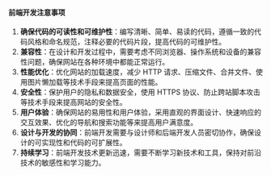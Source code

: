 <!--
 * @Author: Shu Binqi
 * @Date: 2023-02-24 21:08:43
 * @LastEditors: Shu Binqi
 * @LastEditTime: 2023-04-21 22:46:17
 * @Description: 注意事项
 * @Version: 1.0.0
 * @FilePath: \interviewQuestionsc:\Git\interviewQuestions\Chinese\注意事项.md
-->

#### 前端开发注意事项

1. **确保代码的可读性和可维护性**：编写清晰、简单、易读的代码，遵循一致的代码风格和命名规范，注释必要的代码片段，提高代码的可维护性。
1. **兼容性**：在设计和开发过程中，需要考虑不同浏览器、操作系统和设备的兼容性问题，确保网站在各种环境中都能正常运行。
1. **性能优化**：优化网站的加载速度，减少 HTTP 请求、压缩文件、合并文件、使用图片懒加载等技术手段来提高页面的性能。
1. **安全性**：保护用户的隐私和数据安全，使用 HTTPS 协议、防止跨站脚本攻击等技术手段来提高网站的安全性。
1. **用户体验**：确保网站的易用性和用户体验，采用直观的界面设计、快速响应的交互效果、优化的导航和搜索功能等来提高用户满意度。
1. **设计与开发的协同**：前端开发需要与设计师和后端开发人员密切协作，确保设计的可实现性和代码的可扩展性。
1. **持续学习**：前端开发技术更新迅速，需要不断学习新技术和工具，保持对前沿技术的敏感性和学习能力。
